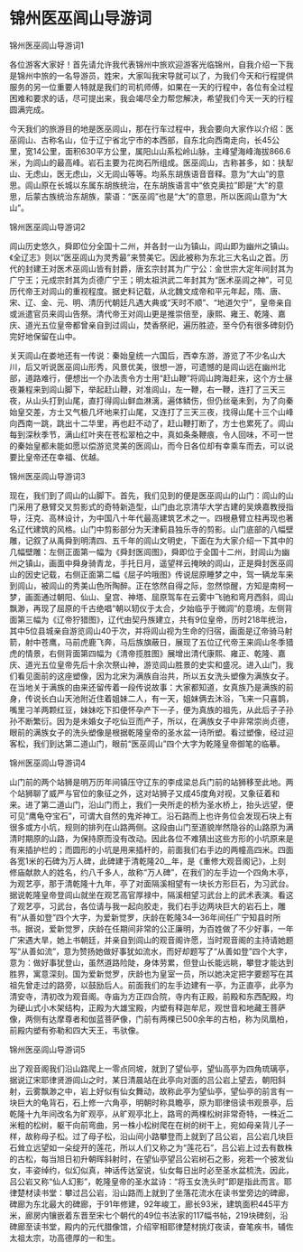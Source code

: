 # 锦州医巫闾山导游词  
锦州医巫闾山导游词1  

各位游客大家好！首先请允许我代表锦州中旅欢迎游客光临锦州，自我介绍一下我是锦州中旅的一名导游员，姓宋，大家叫我宋导就可以了，为我们今天和行程提供服务的另一位重要人特就是我们的司机师傅，如果在一天的行程中，各位有全过程困难和要求的话，尽可提出来，我会竭尽全力帮您解决，希望我们今天一天的行程圆满完成。  

今天我们的旅游目的地是医巫闾山，那在行车过程中，我会要向大家作以介绍：医巫闾山、古称名山，位于辽宁省北宁市的本西部，自东北向西南走向，长45公里，宽14公里，面积630平方公里，属阳山山系松岭山脉，主峰望海峰海拔866.6米，为闾山的最高峰。岩石主要为花岗石所组成。医巫闾山，古称甚多，如：扶犁山、无虑山，医无虑山，义无闾山等等。均系东胡族语音音释。意为“大山”的意思。闾山原在长城以东属东胡族统治，在东胡族语言中“依克奥拉”即是“大”的意思，后蒙古族统治东胡族，蒙语：“医巫闾”也是“大”的意思，所以医闾山意为“大山”。  

锦州医巫闾山导游词2  

闾山历史悠久，舜即位分全国十二州，并各封一山为镇山，闾山即为幽州之镇山。《全辽志》则以“医巫闾山为灵秀最”来赞美它。因此被称为东北三大名山之首。历代的封建王对医术巫闾山皆有封爵，唐玄宗封其为广宁公：金世宗大定年间封其为广宁王；元成宗封其为贞德广宁王；明太祖洪武二年封其为“医术巫闾之神”，可见历代帝王对闾山的重视程度。据史料记载，从北魏文成帝和平元年起，隋、唐、宋、辽、金、元、明、清历代朝廷凡遇大典或“天时不顺”、“地道欠宁”，皇帝亲自或派遣官员来闾山告祭。清代帝王对闾山更是推崇倍至，康熙、雍王、乾隆、嘉庆、道光五位皇帝都曾亲自到过闾山，焚香祭祀，遍历胜迹，至今仍有很多碑刻仍完好地保留在山中。  

关天闾山在娄地还有一传说：秦始皇统一六国后，西幸东游，游览了不少名山大川，后又听说医巫闾山形秀，风景优美，很想一游，可遗憾的是闾山远在幽州北部，道路难行，便想出一个办法责令方士用“赶山鞭”将闾山跨海赶来，这个方士昼夜兼程来到闾山脚下，举起赶山鞭，对准闾山，左一鞭，右一鞭，连打了三天三夜，从山头打到山尾，直打得闾山鲜血淋漓，遍体鳞伤，但仍丝毫未到，为了向秦始皇交差，方士又气极几坏地来打山尾，又连打了三天三夜，找得山尾十三个山峰向西南一跳，跳出十二华里，再也赶不动了，赶山鞭打断了，方士也累死了。闾山每到深秋季节，满山红叶夹在苍松翠柏之中，真如条条鞭痕，令人回味，不可一世的秦始皇都未能如愿以偿游览灵美的医闾山，而今日各位却有幸乘车而去，可以说要比皇帝还在幸福、优越。  

锦州医巫闾山导游词3  

现在，我们到了闾山的山脚下。首先，我们见到的便是医巫闾山的山门：闾山的山门采用了悬臂交叉剪影式的奇特新造型，山门由北京清华大学古建的吴焕嘉教授指导，汪克、高林设计，为中国八十年代最高建筑艺术之一。四根悬臂立柱再现也著名辽代建筑的风格。山门中剪影部分为天津蓟县独乐寺的剪影。山门底部的八幅壁雕，记叙了从禹舜到明清四、五千年的闾山文明史，下面在为大家介绍一下其中的几幅壁雕：左侧正面第一幅为《舜封医闾图》，舜即位于全国十二州，封闾山为幽州之镇山，画面中舜身骑青龙，手托日月，遥望祥云掩映的闾山，正是舜封医巫闾山的因史记载，右侧正面第二幅《屈子吟哦图》传说屈原睡梦之中，驾一辆龙车来到闾山，被闾山的秀美山色所陶醉。正在悠然自得之际，忽然惊醒，方知是南柯一梦，画面通过朝阳、仙山、皇宫、神塔、屈原驾车在云雾中飞驰和弯月西斜，闾山飘渺，再现了屈原的千古绝唱“朝以轫仪于太合，夕始临乎于微闾”的意境，左侧背面第三幅为《辽帝狞猎图》，辽代由契丹族建立，共有9位皇帝，历时218年统治，其中5位县城亲自游览闾山40于次，并将闾山视为生命的归宿，画面是辽帝骑马射箭，射中苍鹰，马前虎鹿飞奔，马后族旗蔽日，展现了五位辽代帝王来闾山冬季猎虎的情景，右侧背面第四幅为《清帝揽胜图》展增出清代康熙、雍正、乾隆、嘉庆、道光五位皇帝先后十余次祭山神，游览闾山胜景的史实和盛况。进入山门，我们看见面前的这座塑像，因为北宋为满族自治共，所以五女洗头塑像为满族女子。在当地关于满族的由来还留传着一段传说故事：大家都知道，女真族乃是满族的前身，传说长白山天池附近住着姐妹二人，有一天，姐妹俩去沐浴，飞来一只喜鹊，嘴里刁羊两颗红豆，妹妹吃下扣便怀孕产下一子，便为真族的祖先，从此后子子孙孙不断繁衍。因为是未婚女子吃仙豆而产子，所以，在满族女子中非常崇尚贞德，眼前的满族女子的洗头塑像是根据乾隆皇帝的圣水盆一诗所塑。看过塑像，经过迎客松，我们到达第二道山门，眼前“医巫闾山”四个大字为乾隆皇帝御笔的临摹。  

锦州医巫闾山导游词4  

山门前的两个站狮是明万历年间镇压守辽东的李成梁总兵门前的站狮移至此地。两个站狮聊了威严与官位的象征之外，这对站狮子又成45度角对视，又象征着和来。进了第二道山门，沿山门而上，我们一央所走的桥为圣水桥上，抬头远望，便可见“鹰龟夺宝石”，可谓大自然的鬼斧神工。沿石路而上也许务位会发现石块上有很多或方小坑，规则的排列在山路两侧。这段由山门至道貌岸然隐谷的山路原为满清时期原的山路，为保持原而没有改动。因此各位不难猜出这些方形的小坑原来是有来插护栏的；而圆形的小坑是用来插杆的，前面我们右手边的两幢高四米。四面各宽1米的石碑为万人碑，此碑建于清乾隆20__年，是《重修大观音阁记》，上刻修庙献款人的姓名，约八千多人，故称“万人碑”，在我们的左手边一个四角木亭，为观艺亭，那于清乾隆十九年，亭了对面隔溪相望有一块长方形巨石，为习武台。据说乾隆皇帝登闾山就坐在观艺高官厚禄中，隔溪相望习武台上的武术表演。看这了观艺亭，习武台，各位请与我一起向胶走，我们右手边两块巨大的岩石上，雕有“从善如登”四个大字，为爱新觉罗，庆龄在乾隆34—36年间任广宁知县时所书。据说，爱新觉罗，庆龄在任期间非常的公正廉明，为百姓做了不少好事，一年广宋遇大旱，她上书朝廷，并亲自到闾山的观音阁许愿，当时观音阁的主持请她题写“从善如流”，意为赞扬她做好事犹如流水，而好却题写了“从善如登”四个大字，意为：做好事犹登山，虽然道路险陡，身体劳累，但登山长能远眺，攀登才能达到胜界，寓意深刻。国为爱新觉罗，庆龄也为皇室一员，所以她决定把字要题写在其祖先曾走过的路旁，以鼓励后人。前面我们的左手边建有一亭，为正直亭，此亭为清安寺，清初改为观音阁。寺庙为方正四合院，寺内有正殿，前殿和东西配殿，均为硬山式小木架结构，正殿为大雄宝殿，内塑有释迦牟尼，观世音和地藏王菩萨像，两侧有达摩尊者和伽蓝菩萨像，门前有两棵已500余年的古柏，称为凤凰柏，前殿内塑有弥勒和四大天王，韦驮像。  

锦州医巫闾山导游词5  

出了观音阁我们沿山路爬上一零点同坡，就到了望仙亭，望仙高亭为四角琉璃亭，据说辽宋耶律贤游闾山之时，某日清晨站在此亭向对面的吕公岩上望去，朝阳斜射，云雾飘渺之中，岩上好似有仙女舞动，故称此亭为望仙亭，望仙亭的前言有一块巨大的龟背石，石上修一六角亭，明朝时称具瞻亭，原为耶律倍读书观景亭，后乾隆十九年间改名为旷观亭，从旷观亭北上，路弯的两棵松树非常奇特，一株近二米粗的松树，躯干向前弯曲，另一株小松树爬在在树的树干上，宛如母亲背儿子一样，故称母子松。过了母子松，沿山间小路攀登而上就到了吕公岩，吕公岩几块巨石耸立远望如一朵绽开的莲花，所以人们又称之为“莲花石”，吕公岩上过去有数株的古松，每当旭日初升朝晖斜射时，在望仙亭望吕公岩树石之影，宛若一个披发仙女，丰姿绰约，似幻似真，神话传达室说，仙女每日出时必至圣水盆梳洗，因此，吕公岩又称“仙人幻影”，乾隆皇帝的圣水盆诗：“将玉女洗头时”即是指此而言。耶律楚材读书堂：攀过吕公岩，沿山路而上就到了坐落花流水在读书堂旁边的碑廊，碑廊为东北最大的碑廊，于91年修建，92年峻工，廊长93米，建筑面积445平方米，廊房内镶嵌着东晋至宋七个朝代的49位书法家的117幅书帖，219块碑刻，沿碑廊至读书堂，殿内的元代腊像馆，介绍宰相耶律楚材挑灯夜读，奋笔疾书，辅佐太祖太宗，功高德厚的一和生。  
